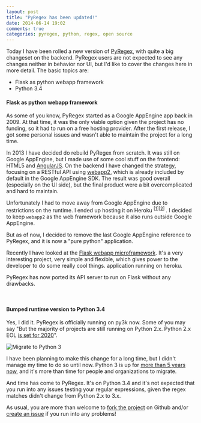 ```yaml
---
layout: post
title: "PyRegex has been updated!"
date: 2014-06-14 19:02
comments: true
categories: pyregex, python, regex, open source
---
```


Today I have been rolled a new version of [PyRegex](http://www.pyregex.com), with quite a big changeset on the backend.
PyRegex users are not expected to see any changes neither in behavior nor UI, but I'd like to cover the changes here in more detail.
The basic topics are:

* Flask as python webapp framework
* Python 3.4


#### Flask as python webapp framework

As some of you know, PyRegex started as a Google AppEngine app back in 2009. At that time, it was the only viable option given the project has no funding,
so it had to run on a free hosting provider. After the first release, I got some personal issues and wasn't able to maintain the project for a long time.

In 2013 I have decided do rebuild PyRegex from scratch. It was still on Google AppEngine, but I made use of some cool stuff on the frontend:
HTML5 and [AngularJS](http://angularjs.org).
On the backend I have changed the strategy, focusing on a RESTful API using [webapp2](http://webapp-improved.appspot.com/),
which is already included by default in the Google AppEngine SDK. The result was good overall (especially on the UI side), but the final product
were a bit overcomplicated and hard to maintain.

Unfortunately I had to move away from Google AppEngine due to restrictions on the runtime. I ended up hosting it on Heroku <sup>
[[1][issue]][[2][heroku]]
</sup>. I decided to keep `webapp2` as the web framework because it also runs outside Google AppEngine.

But as of now, I decided to remove the last Google AppEngine reference to PyRegex, and it is now a "pure python" application.

Recently I have looked at the [Flask webapp microframework](http://flask.pocoo.org). It's a very interesting project, very simple and flexible, which gives
power to the developer to do some really cool things.
application running on heroku.

PyRegex has now ported its API server to run on Flask without any drawbacks.

<p>&nbsp;</p>

#### Bumped runtime version to Python 3.4

Yes, I did it. PyRegex is officially running on py3k now. Some of you may say "But the majority of projects are still running on Python 2.x.
Python 2.x EOL [is set for 2020](http://legacy.python.org/dev/peps/pep-0373/)".

![Migrate to Python 3](https://i.imgflip.com/9knu7.jpg)

I have been planning to make this change for a long time, but I didn't manage my time to do so until now.
Python 3 is up for [more than 5 years now](https://www.python.org/download/releases/3.0/), and it's more than time for people and organizations to migrate.

And time has come to PyRegex. It's on Python 3.4 and it's not expected that you run into any issues testing your regular expressions, given the regex
matches didn't change from Python 2.x to 3.x.

As usual, you are more than welcome to [fork the project][github] on Github and/or [create an issue][all_issues] if you run into any problems!

[issue]: https://github.com/rscarvalho/pyregex/issues/9
[heroku]: http://heroku.com
[github]: https://github.com/rscarvalho/pyregex
[all_issues]: https://github.com/rscarvalho/pyregex/issues
